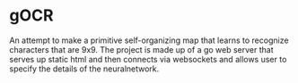 # gOCR
An attempt to make a primitive self-organizing map that learns to recognize characters that are 9x9. 
The project is made up of a go web server that serves up static html and then connects via websockets and allows user to specify the details of the neuralnetwork.
